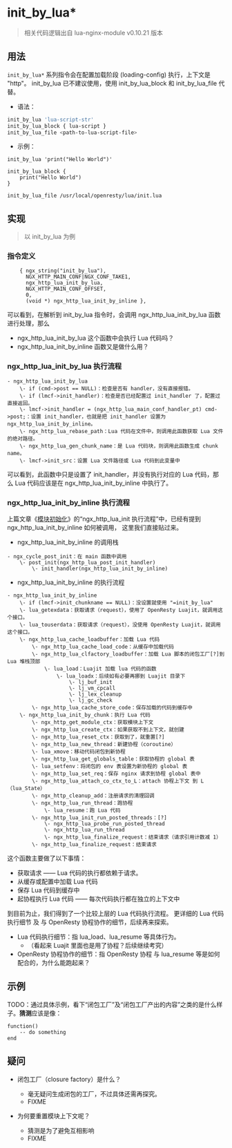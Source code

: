# init_by_lua*

> 相关代码逻辑出自 lua-nginx-module v0.10.21 版本

## 用法

`init_by_lua*` 系列指令会在配置加载阶段 (loading-config) 执行，上下文是 "http"。
init_by_lua 已不建议使用，使用 init_by_lua_block 和 init_by_lua_file 代替。

- 语法：

```bash
init_by_lua 'lua-script-str'
init_by_lua_block { lua-script }
init_by_lua_file <path-to-lua-script-file>
```

- 示例：
```
init_by_lua 'print("Hello World")'

init_by_lua_block {
    print("Hello World")
}

init_by_lua_file /usr/local/openresty/lua/init.lua
```

## 实现

> 以 init_by_lua 为例

### 指令定义

```
    { ngx_string("init_by_lua"),
      NGX_HTTP_MAIN_CONF|NGX_CONF_TAKE1,
      ngx_http_lua_init_by_lua,
      NGX_HTTP_MAIN_CONF_OFFSET,
      0,
      (void *) ngx_http_lua_init_by_inline },
```

可以看到，在解析到 init_by_lua 指令时，会调用 ngx_http_lua_init_by_lua 函数进行处理，那么

- ngx_http_lua_init_by_lua 这个函数中会执行 Lua 代码吗？
- ngx_http_lua_init_by_inline 函数又是做什么用？

### ngx_http_lua_init_by_lua 执行流程

```
- ngx_http_lua_init_by_lua
    \- if (cmd->post == NULL)：检查是否有 handler，没有直接报错。
    \- if (lmcf->init_handler)：检查是否已经配置过 init_handler 了，配置过直接返回。
    \- lmcf->init_handler = (ngx_http_lua_main_conf_handler_pt) cmd->post;：设置 init_handler，也就是把 init_handler 设置为 ngx_http_lua_init_by_inline。
    \- ngx_http_lua_rebase_path：Lua 代码在文件中，则调用此函数获取 Lua 文件的绝对路径。
    \- ngx_http_lua_gen_chunk_name：是 Lua 代码块，则调用此函数生成 chunk name。
    \- lmcf->init_src：设置 Lua 文件路径或 Lua 代码到此变量中
```

可以看到，此函数中只是设置了 init_handler，并没有执行对应的 Lua 代码，那么 Lua 代码应该是在 ngx_http_lua_init_by_inline 中执行了。

### ngx_http_lua_init_by_inline 执行流程

上篇文章《[模块初始化](001-module-init.md)》的“ngx_http_lua_init 执行流程”中，已经有提到 ngx_http_lua_init_by_inline 如何被调用，
这里我们直接贴过来。

- ngx_http_lua_init_by_inline 的调用栈

```
- ngx_cycle_post_init：在 main 函数中调用
    \- post_init(ngx_http_lua_post_init_handler)
        \- init_handler(ngx_http_lua_init_by_inline)
```

- ngx_http_lua_init_by_inline 的执行流程

```
- ngx_http_lua_init_by_inline
    \- if (lmcf->init_chunkname == NULL)：没设置就使用 "=init_by_lua"
    \- lua_getexdata：获取请求（request），使用了 OpenResty Luajit，就调用这个接口。
    \- lua_touserdata：获取请求（request），没使用 OpenResty Luajit，就调用这个接口。
    \- ngx_http_lua_cache_loadbuffer：加载 Lua 代码
        \- ngx_http_lua_cache_load_code：从缓存中加载代码
        \- ngx_http_lua_clfactory_loadbuffer：加载 Lua 脚本的闭包工厂[?]到 Lua 堆栈顶部
            \- lua_load：Luajit 加载 lua 代码的函数
                \- lua_loadx：后续如有必要再挪到 Luajit 目录下
                    \- lj_buf_init
                    \- lj_vm_cpcall
                    \- lj_lex_cleanup
                    \- lj_gc_check
        \- ngx_http_lua_cache_store_code：保存加载的代码到缓存中
    \- ngx_http_lua_init_by_chunk：执行 Lua 代码
        \- ngx_http_get_module_ctx：获取模块上下文
        \- ngx_http_lua_create_ctx：如果获取不到上下文，就创建
        \- ngx_http_lua_reset_ctx：获取到了，就重置[?]
        \- ngx_http_lua_new_thread：新建协程（coroutine）
        \- lua_xmove：移动代码闭包到新协程
        \- ngx_http_lua_get_globals_table：获取协程的 global 表
        \- lua_setfenv：将闭包的 env 表设置为新协程的 global 表
        \- ngx_http_lua_set_req：保存 nginx 请求到协程 global 表中
        \- ngx_http_lua_attach_co_ctx_to_L：attach 协程上下文 到 L（lua_State）
        \- ngx_http_cleanup_add：注册请求的清理回调
        \- ngx_http_lua_run_thread：跑协程
            \- lua_resume：跑 Lua 代码
        \- ngx_http_lua_init_run_posted_threads：[?]
            \- ngx_http_lua_probe_run_posted_thread
            \- ngx_http_lua_run_thread
            \- ngx_http_lua_finalize_request：结束请求（请求引用计数减 1）
        \- ngx_http_lua_finalize_request：结束请求
```

这个函数主要做了以下事情：

- 获取请求 —— Lua 代码的执行都依赖于请求。
- 从缓存或配置中加载 Lua 代码
- 保存 Lua 代码到缓存中
- 起协程执行 Lua 代码 —— 每次代码执行都在独立的上下文中

到目前为止，我们得到了一个比较上层的 Lua 代码执行流程。
更详细的 Lua 代码执行细节 及 与 OpenResty 协程协作的细节，后续再来探索。

- Lua 代码执行细节：指 lua_load、lua_resume 等具体行为。
  - （看起来 Luajit 里面也是用了协程？后续继续考究）
- OpenResty 协程协作的细节：指 OpenResty 协程 与 lua_resume 等是如何配合的，为什么能跑起来？

## 示例

TODO：通过具体示例，看下“闭包工厂”及“闭包工厂产出的内容”之类的是什么样子。**猜测**应该是像：

```
function()
    -- do something
end

```

## 疑问

- 闭包工厂（closure factory）是什么？
  - 毫无疑问生成闭包的工厂，不过具体还需再探究。
  - FIXME

- 为何要重置模块上下文呢？
  - 猜测是为了避免互相影响
  - FIXME
